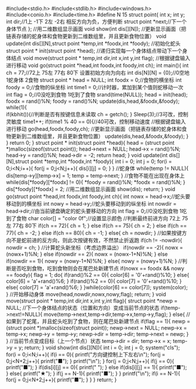 #include<stdio.h>
#include<stdlib.h>
#include<windows.h>
#include<conio.h>
#include<time.h>
#define N 15
struct point{
	int x;
	int y;
	int dir;//1上 -1下 2左 -2右 相反方向为负，方便判断
	struct point *next;//下一个身体节点
};
//用二维数组显示画面
void show(int dis[][N]);
//更新显示画面（把链表存储的蛇身体和食物更新到二维数组里，并且更新食物位置）
void update(int dis[][N],struct point *temp,int *foodx,int *foody);
//初始化蛇头
struct point * init(struct point *head);
//递归实现每一个身体结点带动下一个身体结点
void move(struct point * temp,int dir,int x,int y,int flag);
//根据键盘输入进行移动
void go(struct point *head,int foodx,int foody,int ch);
int main(){
	int ch = 77;//72上 75左 77右 80下 设置初始方向为向右
	int dis[N][N] = {0};//0空地 1蛇身体 2食物
	struct point * head = NULL;
	int foodx = 0;//食物的横坐标
	int foody = 0;//食物的纵坐标
	int time1 = 0;//计时器，累加到某个值则蛇移动一次
	int flag = 0;//0没吃到食物 1吃到了食物
	srand(time(NULL));
	head = init(head);
	foodx = rand()%N;
	foody = rand()%N;
	update(dis,head,&foodx,&foody);
	while(1){	
		if(kbhit()){//判断是否有按键信息未读取
            ch = getch();
        }
		Sleep(3);//3可改，控制灵敏度
		time1++;
		if(time1 % 40 == 0){//40可改，控制移动速度
			//根据键盘输入进行移动
			go(head,foodx,foody,ch);
			//更新显示画面（把链表存储的蛇身体和食物更新到二维数组里，并且更新食物位置）
			update(dis,head,&foodx,&foody);
		}
	}
	return 0;
}
struct point * init(struct point *head){
	head = (struct point *)malloc(sizeof(struct point));
	head->next = NULL;
	head->x = rand()%N;
	head->y = rand()%N;
	head->dir = -2;
	return head;
}
void update(int dis[][N],struct point *temp,int *foodx,int *foody){
	int i = 0;
	int j = 0;
	for(i = 0;i<N;i++){
		for(j = 0;j<N;j++){
			dis[i][j] = 0;
		}
	}
	//蛇身体
	while(temp != NULL){
		dis[temp->y][temp->x] = 1;
		temp = temp->next;
	}
	//食物不能在出现在身体上
	while(dis[*foody][*foodx] != 0){
		*foody = rand()%N;
		*foodx = rand()%N;
	}
	dis[*foody][*foodx] = 2;
	//用二维数组显示画面
	show(dis);
	return;
}
void go(struct point *head,int foodx,int foody,int ch){
	int nowx = head->x;//蛇头要移动到的横坐标
	int nowy = head->y;//蛇头要移动到的纵坐标
	int nowdir = head->dir;//由当前键盘确定的蛇头要移动的方向
	int flag = 0;//0没吃到食物 1吃到了食物
	char color[] = "color 0f";//设置显示颜色
	//判断最终前进方向 72上 75左 77右 80下
	if(ch == 72){
		ch = 1;
	}
	else if(ch == 75){
		ch = 2;
	}
	else if(ch == 77){
		ch = -2;
	}
	else if(ch == 80){
		ch = -1;
	}
	else{
		ch = nowdir;
	}
	//如果按键方向不是蛇前进的反方向，则此次按键有效，不然禁止折返跑
	if(ch != -nowdir){
		nowdir = ch;
	}
	//计算蛇头新坐标（考虑边界溢出）
	if(nowdir == -2){
		nowx = (nowx+1)%N;
	}
	else if(nowdir == 2){
		nowx = (nowx-1+N)%N;
	}
	else if(nowdir == 1){
		nowy = (nowy-1+N)%N;
	}
	else{
		nowy = (nowy+1)%N;
	}
	//判断是否吃到食物，吃到食物则会在尾巴处新建节点
	if(nowx == foodx && nowy == foody){
		flag = 1;
		do{
			if(rand()%2 == 0){
				color[6] = '0'+rand()%10;
			}
			else{
				color[6] = 'a'+rand()%6;
			}
			if(rand()%2 == 0){
				color[7] = '0'+rand()%10;
			}
			else{
				color[7] = 'a'+rand()%6;
			}
		}while(color[6] == color[7]);
		system(color);
	}
	//开始移动身体
	move(head,nowdir,nowx,nowy,flag);
	return;
}
void move(struct point * temp,int dir,int x,int y,int flag){
	struct point *newp = NULL;
	//下一个身体结点的状态（位置和方向）变成当前节点的状态
	if(temp->next!=NULL){
		move(temp->next,temp->dir,temp->x,temp->y,flag);
	}
	else{
		//如果到了蛇尾，并且蛇头吃到了食物，则在尾巴处新建节点
		if(flag == 1){
			newp = (struct point *)malloc(sizeof(struct point));
			newp->next = NULL;
			newp->x = temp->x;
			newp->y = temp->y;
			newp->dir = temp->dir;
			temp->next = newp;
		}
	}
	//当前节点变成目标（上一个节点）状态
	temp->dir = dir;
	temp->x = x;
	temp->y = y;
	return;
}
void show(int dis[][N]){
	int i = 0;
	int j = 0;
	system("cls");
	for(i = 0;i<N;i++){
		if(i == 0){
			printf("方向键控制上下左右\n");
			for(j = 0;j<N+2;j++){
				printf("■");
			}
			printf("\n");
		}
		for(j = 0;j<N;j++){
			if(j == 0){
				printf("■");
			}
			if(dis[i][j] == 0){
				printf("  ");
			}
			else if(dis[i][j] == 1){
				printf("■");
			}
			else{
				printf("★");
			}
			if(j == N-1){
				printf("■");
			}
		}
		printf("\n");
		if(i == N-1){
			for(j = 0;j<N+2;j++){
				printf("■");
			}
		}
	}
	return;
}
